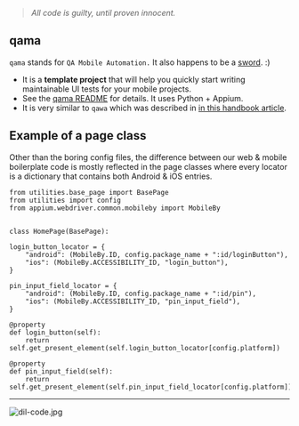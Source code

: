 > *All code is guilty, until proven innocent.*

## qama

`qama` stands for `QA Mobile Automation.`
It also happens to be a [sword](https://en.wikipedia.org/wiki/Qama). :)

- It is a **template project** that will help you quickly start writing maintainable UI tests for your mobile projects.
- See the [qama README](https://github.com/infinum/qama/blob/master/README.md) for details. It uses Python + Appium.
- It is very similar to `qawa` which was described in [in this handbook article](https://infinum.com/handbook/qa/automation/web/selenium-and-qawa). 


## Example of a page class

Other than the boring config files, the difference between our web & mobile boilerplate code is mostly reflected in the page classes where every locator is a dictionary that contains both Android & iOS entries.

	
	from utilities.base_page import BasePage
	from utilities import config
	from appium.webdriver.common.mobileby import MobileBy
	
	
	class HomePage(BasePage):

    login_button_locator = {
        "android": (MobileBy.ID, config.package_name + ":id/loginButton"),
        "ios": (MobileBy.ACCESSIBILITY_ID, "login_button"),
    }

    pin_input_field_locator = {
        "android": (MobileBy.ID, config.package_name + ":id/pin"),
        "ios": (MobileBy.ACCESSIBILITY_ID, "pin_input_field"),
    }

    @property
    def login_button(self):
        return self.get_present_element(self.login_button_locator[config.platform])

    @property
    def pin_input_field(self):
        return self.get_present_element(self.pin_input_field_locator[config.platform])

---

![dil-code.jpg](/img/dil-code.jpg)

